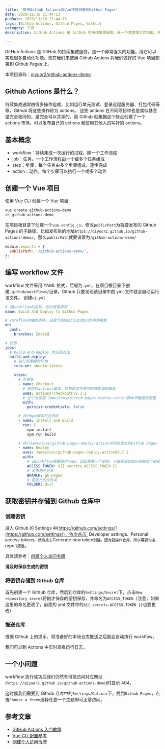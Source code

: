```yaml
---
title: '使用Github Actions将Vue项目部署到Github Pages'
date: 2020/11/16 21:44:13
pubDate: 2020/11/16 21:44:13
tags: [Github Actions, Github Pages, Github]
category: 工具
description: GitHub Actions 是 GitHub 的持续集成服务，是一个非常强大的功能，用它可以实现很多自动化功能。现在我们来使用Github Actions将我们做好的Vue项目部署到Github Pages上。

---
```


GitHub Actions 是 GitHub 的持续集成服务，是一个非常强大的功能，用它可以实现很多自动化功能。现在我们来使用 Github Actions 将我们做好的 Vue 项目部署到 Github Pages 上。

本项目源码：[qiyuor2/github-actions-demo](https://github.com/qiyuor2/github-actions-demo)

## Github Actions 是什么？

持续集成通常由很多操作组成，比如运行单元测试、登录远程服务器、打包代码等等，Github 将这些操作称为 actions。
这些 actions 在不同项目中也是类似甚至是完全相同的，是完全可以共享的。而 Github 就根据这个特点创建了一个 actions 市场，可以发布自己的 actions 和使用其他人的写好的 actions。

## 基本概念

- workflow：持续集成一次运行的过程，即一个工作流程
- job：任务，一个工作流程由一个或多个任务组成
- step：步骤，每个任务由多个步骤组成，逐步完成
- action：动作，每个步骤可以执行一个或多个动作

## 创建一个 Vue 项目

使用 Vue CLI 创建一个 Vue 项目

```bash
vue create github-actions-demo
cd github-actions-demo
```

在项目根目录下创建一个`vue.config.js`，修改`publicPath`为将要发布的 Github Pages 的子路径，比如发布后的地址`https://qiyuor2.github.io/github-actions-demo/`，那么`publicPath`就要设置为`/github-actions-demo/`

```js
module.exports = {
  publicPath: '/github-actions-demo/',
};
```

## 编写 workflow 文件

workflow 文件采用 YAML 格式，后缀为`.yml`，在项目根目录下创建`.github/workflows/`目录，Github 只要发现该目录中由 yml 文件就会自动运行该文件。
创建`ci.yml`

```yaml
# 该workflow的名称，可以随意填写
name: Build And Deploy To Github Pages

# workflow的触发事件，这里代表main分支的push事件触发
on:
  push:
    branches: [main]

# 任务
jobs:
  # build-and-deploy 为任务的ID
  build-and-deploy:
    # 运行所需要的环境
    runs-on: ubuntu-latest

    steps:
      # 步骤名
      - name: Checkout
        # 使用的actions脚本，这里是官方提供的获取源码脚本
        uses: actions/checkout@v2.3.1
        # 这个为使用 JamesIves/github-pages-deploy-action脚本所需要的配置
        with:
          persist-credentials: false

      # 执行npm脚本打包项目
      - name: Install and Build
        run: |
          npm install
          npm run build

      # 执行JamesIves/github-pages-deploy-action将项目发布到Github Pages
      - name: Deploy
        uses: JamesIves/github-pages-deploy-action@3.7.1
        with:
          # 该workflow需要操作repo，因此需要一个密钥，下面会讲到如何获取这个密钥
          ACCESS_TOKEN: ${{ secrets.ACCESS_TOKEN }}
          # 发布到的分支
          BRANCH: gh-pages
          # 要发布的文件夹
          FOLDER: dist
```

## 获取密钥并存储到 Github 仓库中

### 创建密钥

进入 Github 的 Settings 中[https://github.com/settings/](https://github.com/settings/)，依次点击` Developer settings`、`Personal access tokens`。然后点击`Generate new token`创建。因为要操作仓库，所以需要勾选`repo`权限。

具体请参考：[创建个人访问令牌](https://docs.github.com/cn/free-pro-team@latest/github/authenticating-to-github/creating-a-personal-access-token)

**请及时保存生成的密钥**

### 将密钥存储到 Github 仓库

首先创建一个 Github 仓库，然后到仓库的`Settings/Secret`下，点击`New repository secret`将刚才保存的密钥保存，并命名为`ACCESS_TOKEN`（注意，如果这里的命名更改了，前面的 yml 文件中的`${{ secrets.ACCESS_TOKEN }}`也要更改）

### 推送仓库

根据 Github 上的提示，将准备好的本地仓库推送之后就会自动执行 workflow。

我们可以到 Actions 中实时查看运行日志。

## 一个小问题

workflow 执行成功后我们仍然有可能访问对应网址(`https://qiyuor2.github.io/github-actions-demo`)时显示 404。

这时候我们需要到 Github 仓库中的`Settings/Options`下，找到`Github Pages`，点击`Choose a theme`选择任意一个主题即可正常访问。

## 参考文章

- [GitHub Actions 入门教程](http://www.ruanyifeng.com/blog/2019/09/getting-started-with-github-actions.html)
- [Vue CLI 配置参考](https://cli.vuejs.org/zh/config/#publicpath)
- [创建个人访问令牌](https://docs.github.com/cn/free-pro-team@latest/github/authenticating-to-github/creating-a-personal-access-token)
